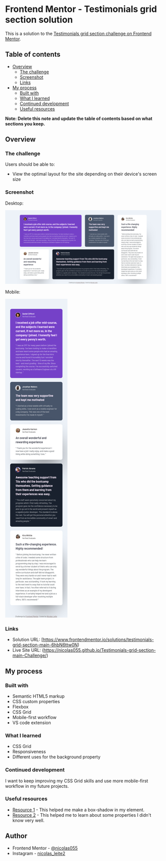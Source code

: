 # Frontend Mentor - Testimonials grid section solution

This is a solution to the [Testimonials grid section challenge on Frontend Mentor](https://www.frontendmentor.io/challenges/testimonials-grid-section-Nnw6J7Un7).
## Table of contents

- [Overview](#overview)
  - [The challenge](#the-challenge)
  - [Screenshot](#screenshot)
  - [Links](#links)
- [My process](#my-process)
  - [Built with](#built-with)
  - [What I learned](#what-i-learned)
  - [Continued development](#continued-development)
  - [Useful resources](#useful-resources)

**Note: Delete this note and update the table of contents based on what sections you keep.**

## Overview

### The challenge

Users should be able to:

- View the optimal layout for the site depending on their device's screen size

### Screenshot

Desktop:

![](./Screenshots/Screenshot-Desktop.png)


Mobile:

![](./Screenshots/Screenshot-Mobile.png)

### Links

- Solution URL: [https://www.frontendmentor.io/solutions/testimonials-grid-section-main-6hbN6ttw0N)
- Live Site URL: (https://nicolas055.github.io/Testimonials-grid-section-main-Challenge/)

## My process

### Built with

- Semantic HTML5 markup
- CSS custom properties
- Flexbox
- CSS Grid
- Mobile-first workflow
- VS code extension

### What I learned

- CSS Grid
- Responsiveness
- Different uses for the background property


### Continued development

I want to keep improving my CSS Grid skills and use more mobile-first workflow in my future projects.

### Useful resources

- [Resource 1](https://www.cssmatic.com) - This helped me make a box-shadow in my element.
- [Resource 2](https://www.w3schools.com) - This helped me to learn about some properties I didn't know very well.

## Author

- Frontend Mentor - [@nicolas055](https://www.frontendmentor.io/profile/nicolas55)
- Instagram - [nicolas_leite2](https://www.instagram.com/nicolas_leite2)



